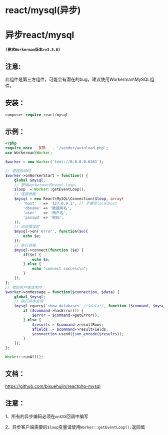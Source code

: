 # react/mysql(异步)

# 异步react/mysql

**`(要求Workerman版本>=3.3.6)`**

## 注意:

此组件是第三方组件，可能会有潜在的bug，建议使用Workerman\\MySQL组件。

## 安装：


```php 
composer require react/mysql

```
## 示例：


```php 
<?php
require_once __DIR__ . '/vendor/autoload.php';
use Workerman\Worker;

$worker = new Worker('text://0.0.0.0:6161');

// 进程启动时
$worker->onWorkerStart = function() {
    global $mysql;
    // 获得workerman的event-loop，
    $loop  = Worker::getEventLoop();
    // 连接参数
    $mysql = new React\MySQL\Connection($loop, array(
        'host'   => '127.0.0.1', // 不要写localhost
        'dbname' => '数据库名',
        'user'   => '用户名',
        'passwd' => '密码',
    ));
    // 出现错误时
    $mysql->on('error', function($e){
        echo $e;
    });
    // 执行连接
    $mysql->connect(function ($e) {
        if($e) {
            echo $e;
        } else {
            echo "connect success\n";
        }
    });
};
// 收到客户端请求时
$worker->onMessage = function($connection, $data) {
    global $mysql;
    // 执行异步查询
    $mysql->query('show databases' /*$data*/, function ($command, $mysql) use ($connection) {
        if ($command->hasError()) {
            $error = $command->getError();
        } else {
            $results = $command->resultRows;
            $fields  = $command->resultFields;
            $connection->send(json_encode($results));
        }
    });
};

Worker::runAll();

```
## 文档：

<https://github.com/bixuehujin/reactphp-mysql>

## 注意：

1、所有的异步编码必须在```onXXX```回调中编写

2、异步客户端需要的```$loop```变量请使用```Worker::getEventLoop();```返回值